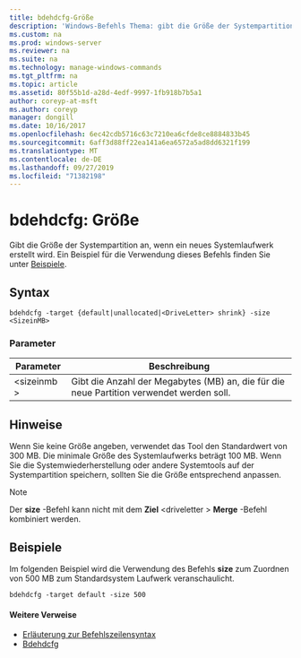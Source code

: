 ```yaml
---
title: bdehdcfg-Größe
description: 'Windows-Befehls Thema: gibt die Größe der Systempartition an, wenn ein neues Systemlaufwerk erstellt wird.'
ms.custom: na
ms.prod: windows-server
ms.reviewer: na
ms.suite: na
ms.technology: manage-windows-commands
ms.tgt_pltfrm: na
ms.topic: article
ms.assetid: 80f55b1d-a28d-4edf-9997-1fb918b7b5a1
author: coreyp-at-msft
ms.author: coreyp
manager: dongill
ms.date: 10/16/2017
ms.openlocfilehash: 6ec42cdb5716c63c7210ea6cfde8ce8884833b45
ms.sourcegitcommit: 6aff3d88ff22ea141a6ea6572a5ad8dd6321f199
ms.translationtype: MT
ms.contentlocale: de-DE
ms.lasthandoff: 09/27/2019
ms.locfileid: "71382198"
---
```

# <a name="bdehdcfg-size"></a>bdehdcfg: Größe



Gibt die Größe der Systempartition an, wenn ein neues Systemlaufwerk erstellt wird. Ein Beispiel für die Verwendung dieses Befehls finden Sie unter [Beispiele](#BKMK_Examples).

## <a name="syntax"></a>Syntax

```
bdehdcfg -target {default|unallocated|<DriveLetter> shrink} -size <SizeinMB>
```

### <a name="parameters"></a>Parameter

|Parameter|Beschreibung|
|---------|-----------|
|\<sizeinmb >|Gibt die Anzahl der Megabytes (MB) an, die für die neue Partition verwendet werden soll.|

## <a name="remarks"></a>Hinweise

Wenn Sie keine Größe angeben, verwendet das Tool den Standardwert von 300 MB. Die minimale Größe des Systemlaufwerks beträgt 100 MB. Wenn Sie die Systemwiederherstellung oder andere Systemtools auf der Systempartition speichern, sollten Sie die Größe entsprechend anpassen.

> [!NOTE]
> Der **size** -Befehl kann nicht mit dem **Ziel** \<driveletter > **Merge** -Befehl kombiniert werden.

## <a name="BKMK_Examples"></a>Beispiele

Im folgenden Beispiel wird die Verwendung des Befehls **size** zum Zuordnen von 500 MB zum Standardsystem Laufwerk veranschaulicht.
```
bdehdcfg -target default -size 500
```

#### <a name="additional-references"></a>Weitere Verweise

-   [Erläuterung zur Befehlszeilensyntax](command-line-syntax-key.md)
-   [Bdehdcfg](bdehdcfg.md)